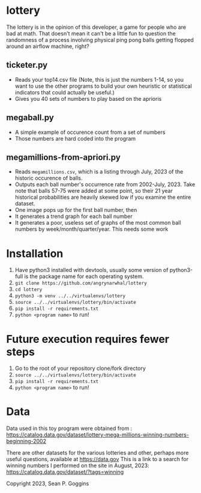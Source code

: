 # lottery

The lottery is in the opinion of this developer, a game for people who are bad at math. That doesn't mean it can't be a little fun to question the randomness of a process involving physical ping pong balls getting flopped around an airflow machine, right? 

## ticketer.py
- Reads your top14.csv file (Note, this is just the numbers 1-14, so you want to use the other programs to build your own heuristic or statistical indicators that could actually be useful.)
- Gives you 40 sets of numbers to play based on the aprioris

## megaball.py
- A simple example of occurence count from a set of numbers
- Those numbers are hard coded into the program

## megamillions-from-apriori.py
- Reads `megamillions.csv`, which is a listing through July, 2023 of the historic occurence of balls. 
- Outputs each ball number's occurrence rate from 2002-July, 2023. Take note that balls 57-75 were added at some point, so their 21 year historical probabilities are heavily skewed low if you examine the entire dataset. 
- One image pops up for the first ball number, then
- It generates a trend graph for each ball number
- It generates a poor, useless set of graphs of the most common ball numbers by week/month/quarter/year. This needs some work

# Installation
1. Have python3 installed with devtools, usually some version of python3-full is the package name for each operating system. 
2. `git clone https://github.com/angrynarwhal/lottery` 
3. `cd lottery`
4. `python3 -m venv ../../virtualenvs/lottery`
5. `source ../../virtualenvs/lottery/bin/activate`
6. `pip install -r requirements.txt`
7. `python <program name>` to run!

# Future execution requires fewer steps
1. Go to the root of your repository clone/fork directory
2. `source ../../virtualenvs/lottery/bin/activate`
3. `pip install -r requirements.txt`
4. `python <program name>` to run!

# Data
Data used in this toy program were obtained from : https://catalog.data.gov/dataset/lottery-mega-millions-winning-numbers-beginning-2002 

There are other datasets for the various lotteries and other, perhaps more useful questions, available at https://data.gov This is a link to a search for winning numbers I performed on the site in August, 2023: https://catalog.data.gov/dataset/?tags=winning

Copyright 2023, Sean P. Goggins